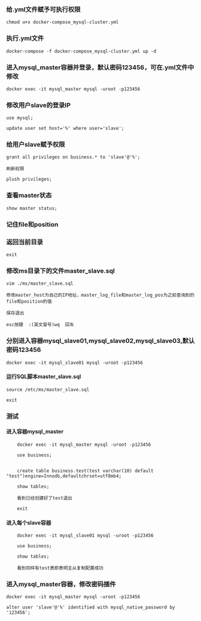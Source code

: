 ### 给.yml文件赋予可执行权限
	
	chmod u+x docker-compose_mysql-cluster.yml

### 执行.yml文件
	
	docker-compose -f docker-compose_mysql-cluster.yml up -d

### 进入mysql_master容器并登录，默认密码123456，可在.yml文件中修改
	
	docker exec -it mysql_master mysql -uroot -p123456

### 修改用户slave的登录IP
	
	use mysql;
	
	update user set host='%' where user='slave';

### 给用户slave赋予权限
	
	grant all privileges on business.* to 'slave'@'%';
	
	刷新权限
	
	plush privileges;

### 查看master状态
	
	show master status;

### 记住file和position

### 返回当前目录
	
	exit

### 修改ms目录下的文件master_slave.sql
	
	vim ./ms/master_slave.sql

	修改master_host为自己的IP地址，master_log_file和master_log_pos为之前查询到的file和position的值

	保存退出
	
	esc按键  :(英文冒号)wq  回车

### 分别进入容器mysql_slave01,mysql_slave02,mysql_slave03,默认密码123456
	
	docker exec -it mysql_slave01 mysql -uroot -p123456
	
#### 运行SQL脚本master_slave.sql
	
	source /etc/ms/master_slave.sql
	
	exit

### 测试

#### 进入容器mysql_master
		
		docker exec -it mysql_master mysql -uroot -p123456
		
		use business;
		
		
		create table business.test(test varchar(10) default "test")engine=Innodb,defaultchrset=utf8mb4;
		
		show tables;
		
		看到已经创建好了test退出
		
		exit
	
#### 进入每个slave容器
		docker exec -it mysql_slave01 mysql -uroot -p123456
		
		use business;
		
		show tables;
		
		看到同样有test表即表明主从复制配置成功

### 进入mysql_master容器，修改密码插件
	
	docker exec -it mysql_master mysql -uroot -p123456
	
	alter user 'slave'@'%' identified with mysql_native_password by '123456';